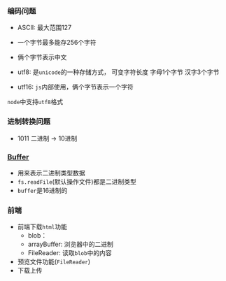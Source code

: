 ### 编码问题
* ASCII: 最大范围127
* 一个字节最多能存256个字符
* 俩个字节表示中文


* utf8: 是`unicode`的一种存储方式， 可变字符长度 字母1个字节 汉字3个字节
* utf16: `js`内部使用，俩个字节表示一个字符

`node`中支持`utf8`格式
### 进制转换问题
* 1011 二进制 -> 10进制

### [Buffer](https://nodejs.org/dist/latest-v12.x/docs/api/buffer.html#buffer_buffer)
* 用来表示二进制类型数据
* `fs.readFile`(默认操作文件)都是二进制类型
* `buffer`是16进制的

### 前端
* 前端下载`html`功能
  * blob：
  * arrayBuffer: 浏览器中的二进制
  * FileReader: 读取`blob`中的内容
* 预览文件功能(`FileReader`)
* 下载上传
